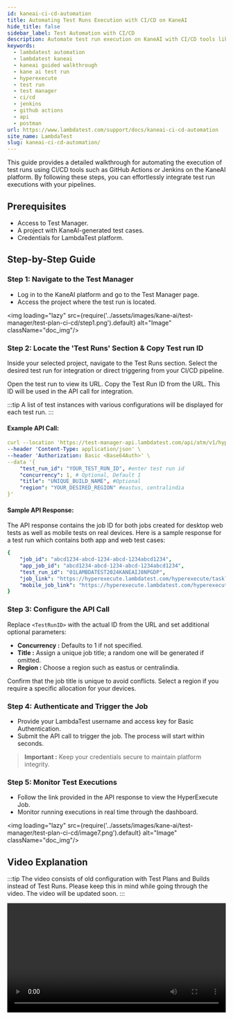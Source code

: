 ```yaml
---
id: kaneai-ci-cd-automation
title: Automating Test Runs Execution with CI/CD on KaneAI
hide_title: false
sidebar_label: Test Automation with CI/CD
description: Automate test run execution on KaneAI with CI/CD tools like GitHub Actions and Jenkins. Follow our step-by-step guide for seamless integration.
keywords:
  - lambdatest automation
  - lambdatest kaneai
  - kaneai guided walkthrough
  - kane ai test run
  - hyperexecute
  - test run
  - test manager
  - ci/cd
  - jenkins
  - github actions
  - api
  - postman
url: https://www.lambdatest.com/support/docs/kaneai-ci-cd-automation
site_name: LambdaTest
slug: kaneai-ci-cd-automation/
---
```


<script type="application/ld+json"
      dangerouslySetInnerHTML={{ __html: JSON.stringify({
       "@context": "https://schema.org",
        "@type": "BreadcrumbList",
        "itemListElement": [{
          "@type": "ListItem",
          "position": 1,
          "name": "Home",
          "item": "https://www.lambdatest.com"
        },{
          "@type": "ListItem",
          "position": 2,
          "name": "Support",
          "item": "https://www.lambdatest.com/support/docs/"
        },{
          "@type": "ListItem",
          "position": 3,
          "name": "KaneAI CI/CD Automation",
          "item": "https://www.lambdatest.com/support/docs/kaneai-ci-cd-automation"
        }]
      })
    }}
></script>
This guide provides a detailed walkthrough for automating the execution of test runs using CI/CD tools such as GitHub Actions or Jenkins on the KaneAI platform. By following these steps, you can effortlessly integrate test run executions with your pipelines.

## Prerequisites
- Access to Test Manager.
- A project with KaneAI-generated test cases.
- Credentials for LambdaTest platform.

## Step-by-Step Guide
### Step 1: Navigate to the Test Manager
- Log in to the KaneAI platform and go to the Test Manager page.
- Access the project where the test run is located.

<img loading="lazy" src={require('../assets/images/kane-ai/test-manager/test-plan-ci-cd/step1.png').default} alt="Image" className="doc_img"/>

### Step 2: Locate the 'Test Runs' Section & Copy Test run ID
Inside your selected project, navigate to the Test Runs section. Select the desired test run for integration or direct triggering from your CI/CD pipeline.

Open the test run to view its URL. Copy the Test Run ID from the URL. This ID will be used in the API call for integration.

:::tip
A list of test instances with various configurations will be displayed for each test run.
:::

#### Example API Call:

```yaml
curl --location 'https://test-manager-api.lambdatest.com/api/atm/v1/hyperexecute' \
--header 'Content-Type: application/json' \
--header 'Authorization: Basic <Base64Auth>' \
--data '{
    "test_run_id": "YOUR_TEST_RUN_ID", #enter test run id
    "concurrency": 1, # Optional, Default 1
    "title": "UNIQUE_BUILD_NAME", #Optional
    "region": "YOUR_DESIRED_REGION" #eastus, centralindia
}'
```


#### Sample API Response:

The API response contains the job ID for both jobs created for desktop web tests as well as mobile tests on real devices. Here is a sample response for a test run which contains both app and web test cases:

```yaml
{
    "job_id": "abcd1234-abcd-1234-abcd-1234abcd1234",
    "app_job_id": "abcd1234-abcd-1234-abcd-1234abcd1234",
    "test_run_id": "01LAMBDATEST2024KANEAIJ8NPGDP",
    "job_link": "https://hyperexecute.lambdatest.com/hyperexecute/task?jobId=<job_id>",
    "mobile_job_link": "https://hyperexecute.lambdatest.com/hyperexecute/task?jobId=<app_job_id>"
}
```

### Step 3: Configure the API Call
Replace `<TestRunID>` with the actual ID from the URL and set additional optional parameters:

- **Concurrency :** Defaults to 1 if not specified.
- **Title :** Assign a unique job title; a random one will be generated if omitted.
- **Region :** Choose a region such as eastus or centralindia.

Confirm that the job title is unique to avoid conflicts. Select a region if you require a specific allocation for your devices.


### Step 4: Authenticate and Trigger the Job
- Provide your LambdaTest username and access key for Basic Authentication.
- Submit the API call to trigger the job. The process will start within seconds.

> **Important :** Keep your credentials secure to maintain platform integrity.


### Step 5: Monitor Test Executions
- Follow the link provided in the API response to view the HyperExecute Job.
- Monitor running executions in real time through the dashboard.

<img loading="lazy" src={require('../assets/images/kane-ai/test-manager/test-plan-ci-cd/image7.png').default} alt="Image" className="doc_img"/>

## Video Explanation

:::tip
The video consists of old configuration with Test Plans and Builds instead of Test Runs. Please keep this in mind while going through the video. The video will be updated soon.
:::

<video class="right-side" width="100%" controls id="vid">
<source src= {require('../assets/images/kane-ai/test-manager/test-plan-ci-cd/output.mp4').default} type="video/mp4" />
</video>

